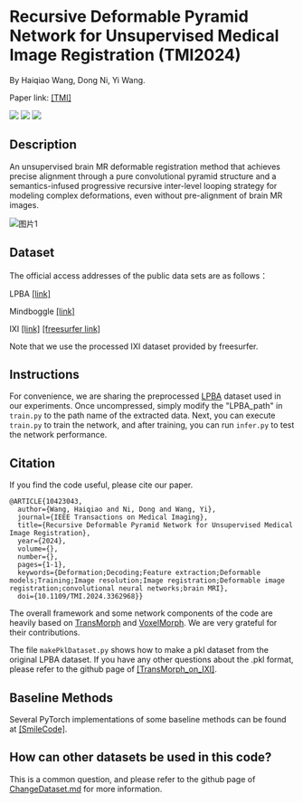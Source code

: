 # Recursive Deformable Pyramid Network for Unsupervised Medical Image Registration (TMI2024)

By Haiqiao Wang, Dong Ni, Yi Wang.

Paper link: [[TMI]](https://ieeexplore.ieee.org/document/10423043)

<a href="https://www.python.org/"><img src="https://img.shields.io/badge/Python-3.9-ff69b4.svg" /></a>
<a href= "https://pytorch.org/"> <img src="https://img.shields.io/badge/PyTorch-11.3-2BAF2B.svg" /></a>
<a href="https://opensource.org/licenses/MIT"><img src="https://img.shields.io/badge/License-MIT-yellow.svg"></a>
## Description
An unsupervised brain MR deformable registration method that achieves precise alignment through a pure convolutional pyramid structure and a semantics-infused progressive recursive inter-level looping strategy for modeling complex deformations, even without pre-alignment of brain MR images.

![图片1](https://github.com/ZAX130/RDP/assets/43944700/66c3058f-7d9c-499c-8017-40c62240f4d7)


## Dataset
The official access addresses of the public data sets are as follows：

LPBA [[link]](https://resource.loni.usc.edu/resources/atlases-downloads/) 

Mindboggle [[link]](https://osf.io/yhkde/)

IXI [[link]](https://surfer.nmr.mgh.harvard.edu/pub/data/) [[freesurfer link]](https://surfer.nmr.mgh.harvard.edu/pub/data/ixi/)

Note that we use the processed IXI dataset provided by freesurfer.

## Instructions
For convenience, we are sharing the preprocessed [LPBA](https://drive.usercontent.google.com/download?id=1mFzZDn2qPAiP1ByGZ7EbsvEmm6vrS5WO&export=download&authuser=0) dataset used in our experiments. Once uncompressed, simply modify the "LPBA_path" in `train.py` to the path name of the extracted data. Next, you can execute `train.py` to train the network, and after training, you can run `infer.py` to test the network performance.

## Citation
If you find the code useful, please cite our paper.
```
@ARTICLE{10423043,
  author={Wang, Haiqiao and Ni, Dong and Wang, Yi},
  journal={IEEE Transactions on Medical Imaging}, 
  title={Recursive Deformable Pyramid Network for Unsupervised Medical Image Registration}, 
  year={2024},
  volume={},
  number={},
  pages={1-1},
  keywords={Deformation;Decoding;Feature extraction;Deformable models;Training;Image resolution;Image registration;Deformable image registration;convolutional neural networks;brain MRI},
  doi={10.1109/TMI.2024.3362968}}
```
The overall framework and some network components of the code are heavily based on [TransMorph](https://github.com/junyuchen245/TransMorph_Transformer_for_Medical_Image_Registration) and [VoxelMorph](https://github.com/voxelmorph/voxelmorph). We are very grateful for their contributions.

The file `makePklDataset.py` shows how to make a pkl dataset from the original LPBA dataset. If you have any other questions about the .pkl format, please refer to the github page of [[TransMorph_on_IXI]](https://github.com/junyuchen245/TransMorph_Transformer_for_Medical_Image_Registration/blob/main/IXI/TransMorph_on_IXI.md). 

## Baseline Methods
Several PyTorch implementations of some baseline methods can be found at [[SmileCode]](https://github.com/ZAX130/SmileCode/tree/main).

## How can other datasets be used in this code?
This is a common question, and please refer to the github page of [ChangeDataset.md](https://github.com/ZAX130/ModeTv2/blob/main/ChangeDataset.md) for more information.
